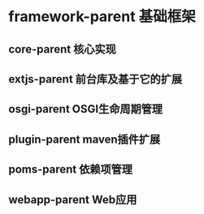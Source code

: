 # framework-parent 基础框架
## core-parent 核心实现
## extjs-parent 前台库及基于它的扩展
## osgi-parent	OSGI生命周期管理
## plugin-parent maven插件扩展
## poms-parent	依赖项管理
## webapp-parent	Web应用
	
